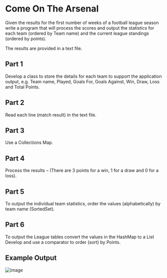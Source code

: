<h1>Come On The Arsenal</h1>

Given the results for the first number of weeks of a football league season write a program that will process the scores and output the statistics for each team (ordered by Team name) and the current league standings (ordered by points).   

The results are provided in a text file.

<h2>Part 1</h2>

Develop a class to store the details for each team to support the application output, e.g. Team name, Played, Goals For, Goals Against, Win, Draw, Loss and Total Points.

<h2>Part 2</h2>

Read each line (match result) in the text file.

<h2>Part 3</h2>

Use a Collections Map.

<h2>Part 4</h2>

Process the results – (There are 3 points for a win, 1 for a draw and 0 for a loss).

<h2>Part 5</h2>

To output the individual team statistics, order the values (alphabetically) by team name (SortedSet).

<h2>Part 6</h2>

To output the League tables convert the values in the HashMap to a List Develop and use a comparator to order (sort) by Points.

<h2>Example Output</h2>

![image](https://github.com/user-attachments/assets/7f4ef95e-2173-418a-974b-b2fff9e7fcc2)

